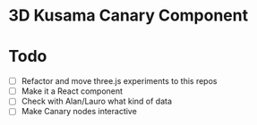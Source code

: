 # 3D Kusama Canary Component

# Todo

- [ ] Refactor and move three.js experiments to this repos
- [ ] Make it a React component
- [ ] Check with Alan/Lauro what kind of data
- [ ] Make Canary nodes interactive
